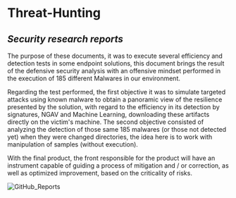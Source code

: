 # Threat-Hunting

## *Security research reports*

The purpose of these documents, it was to execute several efficiency and detection tests in some endpoint solutions, this document brings the result of the defensive security analysis with an offensive mindset performed in the execution of 185 different Malwares in our environment. 

Regarding the test performed, the first objective it was to simulate targeted attacks using known malware to obtain a panoramic view of the resilience presented by the solution, with regard to the efficiency in its detection by signatures, NGAV and Machine Learning, downloading these artifacts directly on the victim's machine. The second objective consisted of analyzing the detection of those same 185 malwares (or those not detected yet) when they were changed directories, the idea here is to work with manipulation of samples (without execution).

With the final product, the front responsible for the product will have an instrument capable of guiding a process of mitigation and / or correction, as well as optimized improvement, based on the criticality of risks.

![GitHub_Reports](https://user-images.githubusercontent.com/31785433/102788295-2bd2a780-4381-11eb-80a6-fb714b043f55.JPG) 
